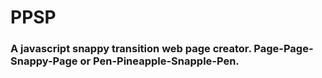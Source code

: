 # PPSP

### A javascript snappy transition web page creator. Page-Page-Snappy-Page or Pen-Pineapple-Snapple-Pen.
